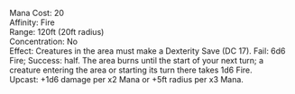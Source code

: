 Mana Cost: 20  
Affinity: Fire  
Range: 120ft (20ft radius)  
Concentration: No  
Effect: Creatures in the area must make a Dexterity Save (DC 17). Fail: 6d6 Fire; Success: half. The area burns until the start of your next turn; a creature entering the area or starting its turn there takes 1d6 Fire.  
Upcast: +1d6 damage per x2 Mana or +5ft radius per x3 Mana.